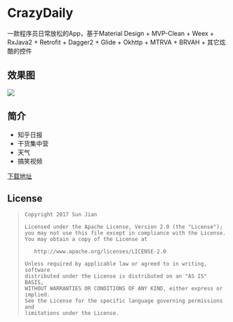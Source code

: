 # CrazyDaily
一款程序员日常放松的App，基于Material Design + MVP-Clean + Weex + RxJava2 + Retrofit + Dagger2 + Glide + Okhttp + MTRVA + BRVAH + 其它炫酷的控件

## 效果图

![](https://github.com/crazysunj/crazysunj.github.io/blob/master/img/app_crazydaily.gif)

## 简介
* 知乎日报
* 干货集中营
* 天气
* 搞笑视频

[下载地址](https://www.pgyer.com/EbHS)
## License

> ```
> Copyright 2017 Sun Jian
>
> Licensed under the Apache License, Version 2.0 (the "License");
> you may not use this file except in compliance with the License.
> You may obtain a copy of the License at
>
>    http://www.apache.org/licenses/LICENSE-2.0
>
> Unless required by applicable law or agreed to in writing, software
> distributed under the License is distributed on an "AS IS" BASIS,
> WITHOUT WARRANTIES OR CONDITIONS OF ANY KIND, either express or implied.
> See the License for the specific language governing permissions and
> limitations under the License.
> ```